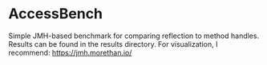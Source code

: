 # AccessBench

Simple JMH-based benchmark for comparing reflection to method handles.
Results can be found in the results directory.
For visualization, I recommend: https://jmh.morethan.io/
